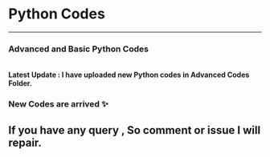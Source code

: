 
<h1>Python Codes</h1>
<hr>
<h3>Advanced and Basic Python Codes</h3>
<br>
<strong> <b>Latest Update</b> : I have uploaded new Python codes in Advanced Codes Folder.</strong>
<h3>New Codes are arrived ✨</h3>
<h2>If you have any query , So comment or issue I will repair.</h2>

